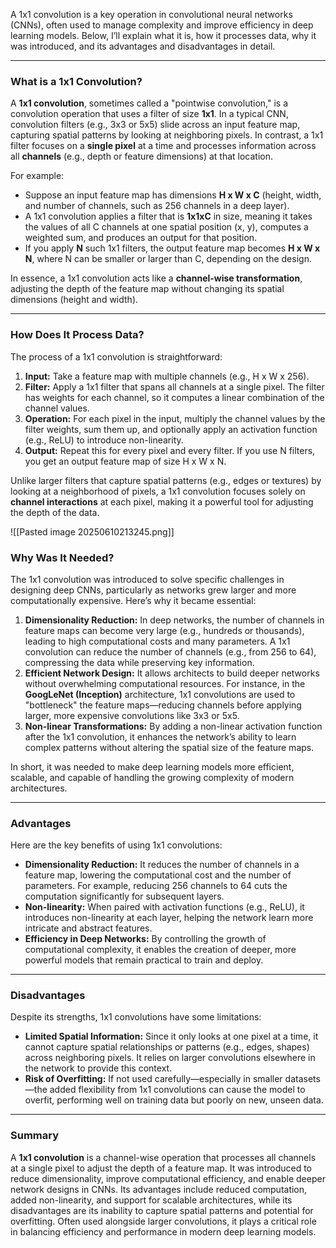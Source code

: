 A 1x1 convolution is a key operation in convolutional neural networks (CNNs), often used to manage complexity and improve efficiency in deep learning models. Below, I’ll explain what it is, how it processes data, why it was introduced, and its advantages and disadvantages in detail.

---

### What is a 1x1 Convolution?
A **1x1 convolution**, sometimes called a "pointwise convolution," is a convolution operation that uses a filter of size **1x1**. In a typical CNN, convolution filters (e.g., 3x3 or 5x5) slide across an input feature map, capturing spatial patterns by looking at neighboring pixels. In contrast, a 1x1 filter focuses on a **single pixel** at a time and processes information across all **channels** (e.g., depth or feature dimensions) at that location.

For example:
- Suppose an input feature map has dimensions **H x W x C** (height, width, and number of channels, such as 256 channels in a deep layer).
- A 1x1 convolution applies a filter that is **1x1xC** in size, meaning it takes the values of all C channels at one spatial position (x, y), computes a weighted sum, and produces an output for that position.
- If you apply **N** such 1x1 filters, the output feature map becomes **H x W x N**, where N can be smaller or larger than C, depending on the design.

In essence, a 1x1 convolution acts like a **channel-wise transformation**, adjusting the depth of the feature map without changing its spatial dimensions (height and width).

---

### How Does It Process Data?
The process of a 1x1 convolution is straightforward:
1. **Input:** Take a feature map with multiple channels (e.g., H x W x 256).
2. **Filter:** Apply a 1x1 filter that spans all channels at a single pixel. The filter has weights for each channel, so it computes a linear combination of the channel values.
3. **Operation:** For each pixel in the input, multiply the channel values by the filter weights, sum them up, and optionally apply an activation function (e.g., ReLU) to introduce non-linearity.
4. **Output:** Repeat this for every pixel and every filter. If you use N filters, you get an output feature map of size H x W x N.

Unlike larger filters that capture spatial patterns (e.g., edges or textures) by looking at a neighborhood of pixels, a 1x1 convolution focuses solely on **channel interactions** at each pixel, making it a powerful tool for adjusting the depth of the data.

![[Pasted image 20250610213245.png]]

### Why Was It Needed?
The 1x1 convolution was introduced to solve specific challenges in designing deep CNNs, particularly as networks grew larger and more computationally expensive. Here’s why it became essential:
1. **Dimensionality Reduction:** In deep networks, the number of channels in feature maps can become very large (e.g., hundreds or thousands), leading to high computational costs and many parameters. A 1x1 convolution can reduce the number of channels (e.g., from 256 to 64), compressing the data while preserving key information.
2. **Efficient Network Design:** It allows architects to build deeper networks without overwhelming computational resources. For instance, in the **GoogLeNet (Inception)** architecture, 1x1 convolutions are used to "bottleneck" the feature maps—reducing channels before applying larger, more expensive convolutions like 3x3 or 5x5.
3. **Non-linear Transformations:** By adding a non-linear activation function after the 1x1 convolution, it enhances the network’s ability to learn complex patterns without altering the spatial size of the feature maps.

In short, it was needed to make deep learning models more efficient, scalable, and capable of handling the growing complexity of modern architectures.

---

### Advantages
Here are the key benefits of using 1x1 convolutions:
- **Dimensionality Reduction:** It reduces the number of channels in a feature map, lowering the computational cost and the number of parameters. For example, reducing 256 channels to 64 cuts the computation significantly for subsequent layers.
- **Non-linearity:** When paired with activation functions (e.g., ReLU), it introduces non-linearity at each layer, helping the network learn more intricate and abstract features.
- **Efficiency in Deep Networks:** By controlling the growth of computational complexity, it enables the creation of deeper, more powerful models that remain practical to train and deploy.

---

### Disadvantages
Despite its strengths, 1x1 convolutions have some limitations:
- **Limited Spatial Information:** Since it only looks at one pixel at a time, it cannot capture spatial relationships or patterns (e.g., edges, shapes) across neighboring pixels. It relies on larger convolutions elsewhere in the network to provide this context.
- **Risk of Overfitting:** If not used carefully—especially in smaller datasets—the added flexibility from 1x1 convolutions can cause the model to overfit, performing well on training data but poorly on new, unseen data.

---

### Summary
A **1x1 convolution** is a channel-wise operation that processes all channels at a single pixel to adjust the depth of a feature map. It was introduced to reduce dimensionality, improve computational efficiency, and enable deeper network designs in CNNs. Its advantages include reduced computation, added non-linearity, and support for scalable architectures, while its disadvantages are its inability to capture spatial patterns and potential for overfitting. Often used alongside larger convolutions, it plays a critical role in balancing efficiency and performance in modern deep learning models.
